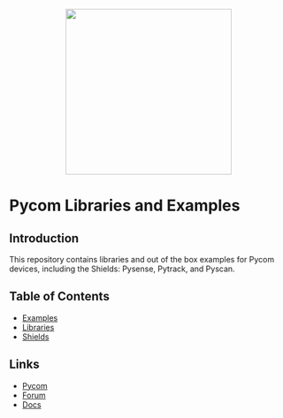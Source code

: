 <p align="center"><img src ="https://github.com/pycom/pycom-libraries/blob/master/img/logo.png" width="300"></p>

# Pycom Libraries and Examples

## Introduction
This repository contains libraries and out of the box examples for Pycom devices, including the Shields: Pysense, Pytrack, and Pyscan.

## Table of Contents
* [Examples](/examples)
* [Libraries](/lib)
* [Shields](/shields)

## Links
* [Pycom](https://pycom.io)
* [Forum](https://forum.pycom.io)
* [Docs](https://docs.pycom.io)
